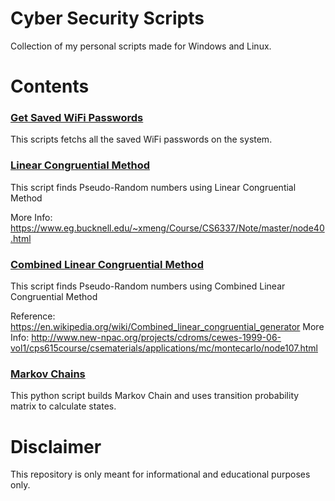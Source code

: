 # Cyber Security Scripts

Collection of my personal scripts made for Windows and Linux.

# Contents

### [Get Saved WiFi Passwords](https://github.com/manjotsidhu/CyberSecurity-Scripts/blob/master/01_Saved_WiFi_Passwords/list_wifi_passwords.py)
This scripts fetchs all the saved WiFi passwords on the system.

### [Linear Congruential Method](https://github.com/manjotsidhu/CyberSecurity-Scripts/blob/master/02_LCG/lcg.py)
This script finds Pseudo-Random numbers using Linear Congruential Method 

More Info: https://www.eg.bucknell.edu/~xmeng/Course/CS6337/Note/master/node40.html

### [Combined Linear Congruential Method](https://github.com/manjotsidhu/CyberSecurity-Scripts/blob/master/03_CLCG/clcg.py)
This script finds Pseudo-Random numbers using Combined Linear Congruential Method 

Reference: https://en.wikipedia.org/wiki/Combined_linear_congruential_generator
More Info: http://www.new-npac.org/projects/cdroms/cewes-1999-06-vol1/cps615course/csematerials/applications/mc/montecarlo/node107.html

### [Markov Chains](https://github.com/manjotsidhu/CyberSecurity-Scripts/blob/master/04_MarkovChains/markov.py)
This python script builds Markov Chain and uses transition probability matrix to calculate states.

# Disclaimer

This repository is only meant for informational and educational purposes only.
